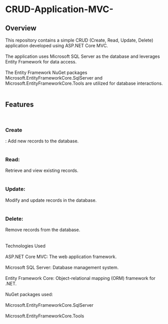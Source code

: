 # CRUD-Application-MVC-
<h2>Overview</h2>
This repository contains a simple CRUD (Create, Read, Update, Delete) application developed using ASP.NET Core MVC.
<br>
<br>
The application uses Microsoft SQL Server as the database and leverages Entity Framework for data access. 
<br>
<br>
The Entity Framework NuGet packages Microsoft.EntityFrameworkCore.SqlServer and Microsoft.EntityFrameworkCore.Tools are utilized for database interactions.
<br>
<br>

<h2>Features</h2>
<br>
<h3>Create</h3>: Add new records to the database.
<br>
<br>
<h3>Read:</h3> Retrieve and view existing records.
<br>
<br>
<h3>Update:</h3> Modify and update records in the database.
<br>
<br>
<h3>Delete:</h3> Remove records from the database.
<br>
<br>
<br>
Technologies Used
<br>
<br>
ASP.NET Core MVC: The web application framework.
<br>
<br>
Microsoft SQL Server: Database management system.
<br>
<br>
Entity Framework Core: Object-relational mapping (ORM) framework for .NET.
<br>
<br>
NuGet packages used:
<br>
<br>
Microsoft.EntityFrameworkCore.SqlServer
<br>
<br>
Microsoft.EntityFrameworkCore.Tools

